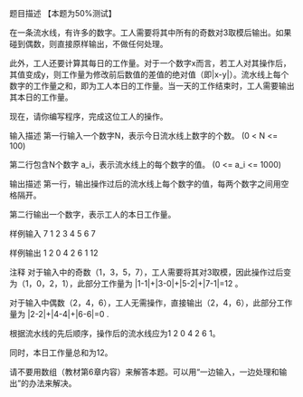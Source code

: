 题目描述
【本题为50%测试】



在一条流水线，有许多的数字。工人需要将其中所有的奇数对3取模后输出。如果碰到偶数，则直接原样输出，不做任何处理。

此外，工人还要计算其每日的工作量。对于一个数字x而言，若工人对其操作后，其值变成y，则工作量为修改前后数值的差值的绝对值（即|x-y|）。流水线上每个数字的工作量之和，即为工人本日的工作量。当一天的工作结束时，工人需要输出其本日的工作量。



现在，请你编写程序，完成这位工人的操作。


输入描述
第一行输入一个数字N，表示今日流水线上数字的个数。 (0 < N <= 100)

第二行包含N个数字 a_i，表示流水线上的每个数字的值。 (0 <= a_i <= 1000)


输出描述
第一行，输出操作过后的流水线上每个数字的值，每两个数字之间用空格隔开。

第二行输出一个数字，表示工人的本日工作量。


样例输入
7
1 2 3 4 5 6 7

样例输出
1 2 0 4 2 6 1
12

注释
对于输入中的奇数（1，3，5，7），工人需要将其对3取模，因此操作过后变为（1，0，2，1），此部分工作量为 |1-1|+|3-0|+|5-2|+|7-1|=12 。

对于输入中偶数（2，4，6），工人无需操作，直接输出（2，4，6），此部分工作量为 |2-2|+|4-4|+|6-6|=0 .

根据流水线的先后顺序，操作后的流水线应为1 2 0 4 2 6 1。

同时，本日工作量总和为12。



请不要用数组（教材第6章内容）来解答本题。可以用“一边输入，一边处理和输出”的办法来解决。
